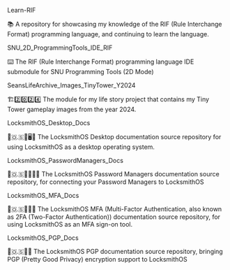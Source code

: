 
Learn-RIF

📚️ A repository for showcasing my knowledge of the RIF (Rule Interchange Format) programming language, and continuing to learn the language.

SNU_2D_ProgrammingTools_IDE_RIF

⌨️ The RIF (Rule Interchange Format) programming language IDE submodule for SNU Programming Tools (2D Mode) 

SeansLifeArchive_Images_TinyTower_Y2024

🏗️2️⃣️0️⃣️2️⃣️4️⃣️ The module for my life story project that contains my Tiny Tower gameplay images from the year 2024. 
 
LocksmithOS_Desktop_Docs

🔐️🇴.🇸🔑️🖥️📖️ The LocksmithOS Desktop documentation source repository for using LocksmithOS as a desktop operating system.

LocksmithOS_PasswordManagers_Docs

🔐️🇴.🇸🔑️👨‍💼️📖️ The LocksmithOS Password Managers documentation source repository, for connecting your Password Managers to LocksmithOS 

LocksmithOS_MFA_Docs

🔐️🇴.🇸🔑️🌐️📖️ The LocksmithOS MFA (Multi-Factor Authentication, also known as 2FA (Two-Factor Authentication)) documentation source repository, for using LocksmithOS as an MFA sign-on tool. 

LocksmithOS_PGP_Docs

🔐️🇴.🇸🔑️📖️ The LocksmithOS PGP documentation source repository, bringing PGP (Pretty Good Privacy) encryption support to LocksmithOS

